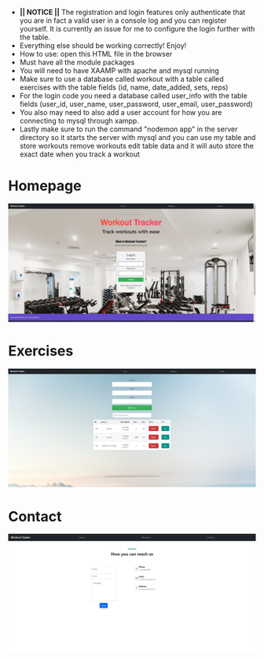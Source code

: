 - **|| NOTICE ||** The registration and login features only authenticate that you are in fact a valid user in a console log and you can register yourself. It is currently an issue for me to configure the login further with the table.
- Everything else should be working correctly! Enjoy!
- How to use: open this HTML file in the browser
- Must have all the module packages
- You will need to have XAAMP with apache and mysql running
- Make sure to use a database called workout with a table called exercises with the table fields (id, name, date_added, sets, reps)
- For the login code you need a database called user_info with the table fields (user_id, user_name, user_password, user_email, user_password)
- You also may need to also add a user account for how you are connecting to mysql through xampp.
- Lastly make sure to run the command "nodemon app" in the server directory so it starts the server with mysql and you can use my table and store workouts remove workouts edit table data and it will auto store the exact date when you track a workout
# Homepage
<img src="CLICK%20TO%20SEE%20PROJECT/%21homepage.png" width="600">

# Exercises
<img src="CLICK%20TO%20SEE%20PROJECT/%23exercises.png" width="600">

# Contact
<img src="CLICK%20TO%20SEE%20PROJECT/%24contact.png" width="600">
